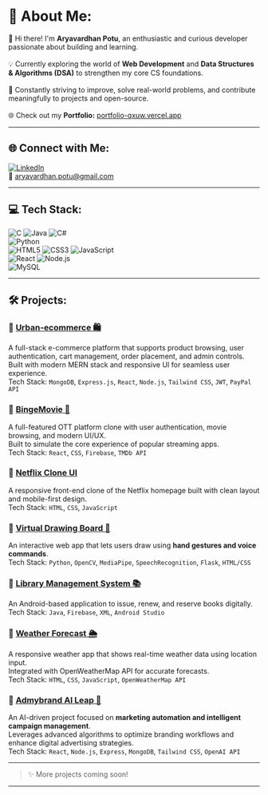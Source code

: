 # 💫 About Me:
👋 Hi there! I'm **Aryavardhan Potu**, an enthusiastic and curious developer passionate about building and learning.<br>  
💡 Currently exploring the world of **Web Development** and **Data Structures & Algorithms (DSA)** to strengthen my core CS foundations.<br>  
🚀 Constantly striving to improve, solve real-world problems, and contribute meaningfully to projects and open-source.<br>  
🌐 Check out my **Portfolio:** [portfolio-qxuw.vercel.app](https://portfolio-qxuw.vercel.app/) 

---

## 🌐 Connect with Me:
[![LinkedIn](https://img.shields.io/badge/LinkedIn-%230077B5.svg?style=for-the-badge&logo=linkedin&logoColor=white)](https://www.linkedin.com/in/aryavardhan-potu-b2695b326/)  
📧 [aryavardhan.potu@gmail.com](mailto:aryavardhan.potu@gmail.com)

---

## 💻 Tech Stack:
![C](https://img.shields.io/badge/c-%2300599C.svg?style=for-the-badge&logo=c&logoColor=white) 
![Java](https://img.shields.io/badge/java-%23ED8B00.svg?style=for-the-badge&logo=openjdk&logoColor=white) 
![C#](https://img.shields.io/badge/c%23-%23239120.svg?style=for-the-badge&logo=csharp&logoColor=white)  
![Python](https://img.shields.io/badge/python-%2314354C.svg?style=for-the-badge&logo=python&logoColor=white)  
![HTML5](https://img.shields.io/badge/html5-%23E34F26.svg?style=for-the-badge&logo=html5&logoColor=white) 
![CSS3](https://img.shields.io/badge/css3-%231572B6.svg?style=for-the-badge&logo=css3&logoColor=white) 
![JavaScript](https://img.shields.io/badge/javascript-%23323330.svg?style=for-the-badge&logo=javascript&logoColor=%23F7DF1E)  
![React](https://img.shields.io/badge/react-%2320232a.svg?style=for-the-badge&logo=react&logoColor=%2361DAFB) 
![Node.js](https://img.shields.io/badge/node.js-%23339933.svg?style=for-the-badge&logo=node.js&logoColor=white)  
![MySQL](https://img.shields.io/badge/mysql-4479A1.svg?style=for-the-badge&logo=mysql&logoColor=white)

---

## 🛠️ Projects:

### 📌 [Urban-ecommerce 🛍️](https://github.com/arya-potu/Urban-ecommerce)
A full-stack e-commerce platform that supports product browsing, user authentication, cart management, order placement, and admin controls.  
Built with modern MERN stack and responsive UI for seamless user experience.  
Tech Stack: `MongoDB`, `Express.js`, `React`, `Node.js`, `Tailwind CSS`, `JWT`, `PayPal API`

### 📌 [BingeMovie 🍿](https://github.com/arya-potu/BingeMovie-Ott)
A full-featured OTT platform clone with user authentication, movie browsing, and modern UI/UX.  
Built to simulate the core experience of popular streaming apps.  
Tech Stack: `React`, `CSS`, `Firebase`, `TMDb API`

### 📌 [Netflix Clone UI](https://github.com/arya-potu/Netflix-Homepage)
A responsive front-end clone of the Netflix homepage built with clean layout and mobile-first design.  
Tech Stack: `HTML`, `CSS`, `JavaScript`

### 📌 [Virtual Drawing Board 🎨](https://github.com/arya-potu/Virtual-Drawing-Board-using-Hand-Gestures-with-Voice-Commands)
An interactive web app that lets users draw using **hand gestures and voice commands**.  
Tech Stack: `Python`, `OpenCV`, `MediaPipe`, `SpeechRecognition`, `Flask`, `HTML/CSS`

### 📌 [Library Management System 📚](https://github.com/arya-potu/Library-Management-System)
An Android-based application to issue, renew, and reserve books digitally.  
Tech Stack: `Java`, `Firebase`, `XML`, `Android Studio`

### 📌 [Weather Forecast 🌦️](https://github.com/arya-potu/WeatherForecast)
A responsive weather app that shows real-time weather data using location input.  
Integrated with OpenWeatherMap API for accurate forecasts.  
Tech Stack: `HTML`, `CSS`, `JavaScript`, `OpenWeatherMap API`

### 📌 [Admybrand AI Leap 🤖](https://github.com/arya-potu/admybrand-ai-leap)
An AI-driven project focused on **marketing automation and intelligent campaign management**.  
Leverages advanced algorithms to optimize branding workflows and enhance digital advertising strategies.  
Tech Stack: `React`, `Node.js`, `Express`, `MongoDB`, `Tailwind CSS`, `OpenAI API`

---

> ✨ More projects coming soon!

---

<!---
arya-potu/arya-potu is a ✨ special ✨ repository because its README.md (this file) appears on your GitHub profile.
You can click the Preview link to take a look at your changes.
--->
